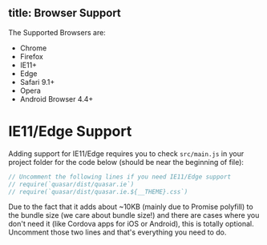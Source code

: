 title: Browser Support
---

The Supported Browsers are:

- Chrome
- Firefox
- IE11+
- Edge
- Safari 9.1+
- Opera
- Android Browser 4.4+

# IE11/Edge Support

Adding support for IE11/Edge requires you to check `src/main.js` in your project folder for the code below (should be near the beginning of file):
``` js
// Uncomment the following lines if you need IE11/Edge support
// require(`quasar/dist/quasar.ie`)
// require(`quasar/dist/quasar.ie.${__THEME}.css`)
```

Due to the fact that it adds about ~10KB (mainly due to Promise polyfill) to the bundle size (we care about bundle size!) and there are cases where you don't need it (like Cordova apps for iOS or Android), this is totally optional. Uncomment those two lines and that's everything you need to do.

